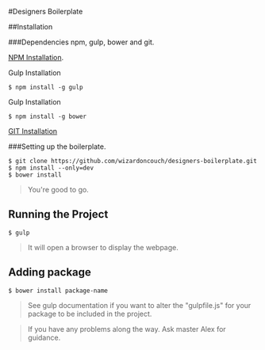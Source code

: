 #Designers Boilerplate


##Installation


###Dependencies npm, gulp, bower and git.

[NPM Installation].

Gulp Installation

`$ npm install -g gulp`

Gulp Installation

`$ npm install -g bower`

[GIT Installation]


###Setting up the boilerplate.

```
$ git clone https://github.com/wizardoncouch/designers-boilerplate.git
$ npm install --only=dev
$ bower install

```
> You're good to go.

## Running the Project

```
$ gulp
```
> It will open a browser to display the webpage.

## Adding package

```
$ bower install package-name
```
> See gulp documentation if you want to alter the "gulpfile.js" for your package to be included in the project.


>If you have any problems along the way. Ask master Alex for guidance.



[NPM Installation]: <http://blog.npmjs.org/post/85484771375/how-to-install-npm>
[GIT Installation]: <https://git-scm.com/book/en/v2/Getting-Started-Installing-Git>


